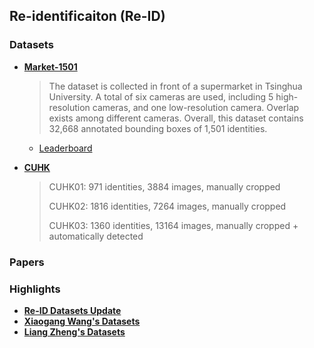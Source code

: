 ## Re-identificaiton (Re-ID)

### Datasets

- [**Market-1501**](http://www.liangzheng.org/Project/project_reid.html)

  > The dataset is collected in front of a supermarket in Tsinghua University. A total of six cameras are used, including 5 high-resolution cameras, and one low-resolution camera. Overlap exists among different cameras. Overall, this dataset contains 32,668 annotated bounding boxes of 1,501 identities.

  - [Leaderboard](http://www.liangzheng.org/Project/state_of_the_art_market1501.html)

- [**CUHK**](http://www.ee.cuhk.edu.hk/~xgwang/CUHK_identification.html)

  > CUHK01: 971 identities, 3884 images, manually cropped 
  >
  > CUHK02: 1816 identities, 7264 images, manually cropped
  >
  > CUHK03: 1360 identities, 13164 images, manually cropped + automatically detected

### Papers

### Highlights

- [**Re-ID Datasets Update**](https://robustsystems.coe.neu.edu/sites/robustsystems.coe.neu.edu/files/systems/projectpages/reiddataset.html)
- [**Xiaogang Wang's Datasets**](http://www.ee.cuhk.edu.hk/~xgwang/datasets.html)
- [**Liang Zheng's Datasets**](http://www.liangzheng.org/Datasets.html)

